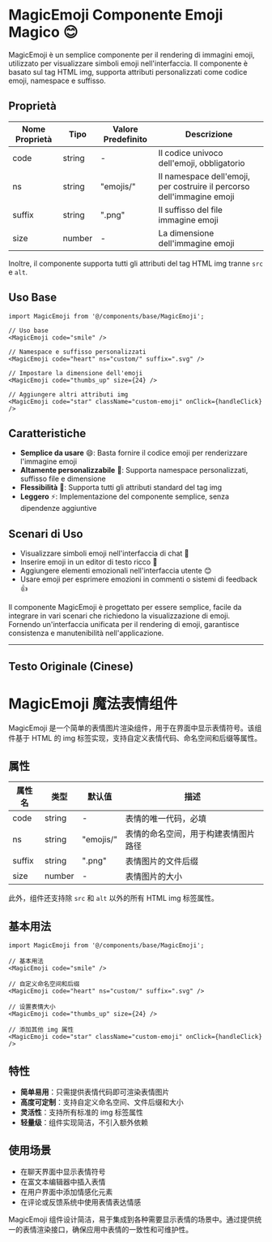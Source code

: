 # MagicEmoji Componente Emoji Magico 😊

MagicEmoji è un semplice componente per il rendering di immagini emoji, utilizzato per visualizzare simboli emoji nell'interfaccia. Il componente è basato sul tag HTML img, supporta attributi personalizzati come codice emoji, namespace e suffisso.

## Proprietà

| Nome Proprietà | Tipo   | Valore Predefinito | Descrizione                                 |
| -------------- | ------ | ------------------ | ------------------------------------------- |
| code           | string | -                  | Il codice univoco dell'emoji, obbligatorio  |
| ns             | string | "emojis/"          | Il namespace dell'emoji, per costruire il percorso dell'immagine emoji |
| suffix         | string | ".png"             | Il suffisso del file immagine emoji         |
| size           | number | -                  | La dimensione dell'immagine emoji           |

Inoltre, il componente supporta tutti gli attributi del tag HTML img tranne `src` e `alt`.

## Uso Base

```tsx
import MagicEmoji from '@/components/base/MagicEmoji';

// Uso base
<MagicEmoji code="smile" />

// Namespace e suffisso personalizzati
<MagicEmoji code="heart" ns="custom/" suffix=".svg" />

// Impostare la dimensione dell'emoji
<MagicEmoji code="thumbs_up" size={24} />

// Aggiungere altri attributi img
<MagicEmoji code="star" className="custom-emoji" onClick={handleClick} />
```

## Caratteristiche

-   **Semplice da usare** 😄: Basta fornire il codice emoji per renderizzare l'immagine emoji
-   **Altamente personalizzabile** 🎨: Supporta namespace personalizzati, suffisso file e dimensione
-   **Flessibilità** 🔧: Supporta tutti gli attributi standard del tag img
-   **Leggero** ⚡: Implementazione del componente semplice, senza dipendenze aggiuntive

## Scenari di Uso

-   Visualizzare simboli emoji nell'interfaccia di chat 💬
-   Inserire emoji in un editor di testo ricco 📝
-   Aggiungere elementi emozionali nell'interfaccia utente 😊
-   Usare emoji per esprimere emozioni in commenti o sistemi di feedback 👍

Il componente MagicEmoji è progettato per essere semplice, facile da integrare in vari scenari che richiedono la visualizzazione di emoji. Fornendo un'interfaccia unificata per il rendering di emoji, garantisce consistenza e manutenibilità nell'applicazione.

---

## Testo Originale (Cinese)
# MagicEmoji 魔法表情组件

MagicEmoji 是一个简单的表情图片渲染组件，用于在界面中显示表情符号。该组件基于 HTML 的 img 标签实现，支持自定义表情代码、命名空间和后缀等属性。

## 属性

| 属性名 | 类型   | 默认值    | 描述                                 |
| ------ | ------ | --------- | ------------------------------------ |
| code   | string | -         | 表情的唯一代码，必填                 |
| ns     | string | "emojis/" | 表情的命名空间，用于构建表情图片路径 |
| suffix | string | ".png"    | 表情图片的文件后缀                   |
| size   | number | -         | 表情图片的大小                       |

此外，组件还支持除 `src` 和 `alt` 以外的所有 HTML img 标签属性。

## 基本用法

```tsx
import MagicEmoji from '@/components/base/MagicEmoji';

// 基本用法
<MagicEmoji code="smile" />

// 自定义命名空间和后缀
<MagicEmoji code="heart" ns="custom/" suffix=".svg" />

// 设置表情大小
<MagicEmoji code="thumbs_up" size={24} />

// 添加其他 img 属性
<MagicEmoji code="star" className="custom-emoji" onClick={handleClick} />
```

## 特性

-   **简单易用**：只需提供表情代码即可渲染表情图片
-   **高度可定制**：支持自定义命名空间、文件后缀和大小
-   **灵活性**：支持所有标准的 img 标签属性
-   **轻量级**：组件实现简洁，不引入额外依赖

## 使用场景

-   在聊天界面中显示表情符号
-   在富文本编辑器中插入表情
-   在用户界面中添加情感化元素
-   在评论或反馈系统中使用表情表达情感

MagicEmoji 组件设计简洁，易于集成到各种需要显示表情的场景中。通过提供统一的表情渲染接口，确保应用中表情的一致性和可维护性。

